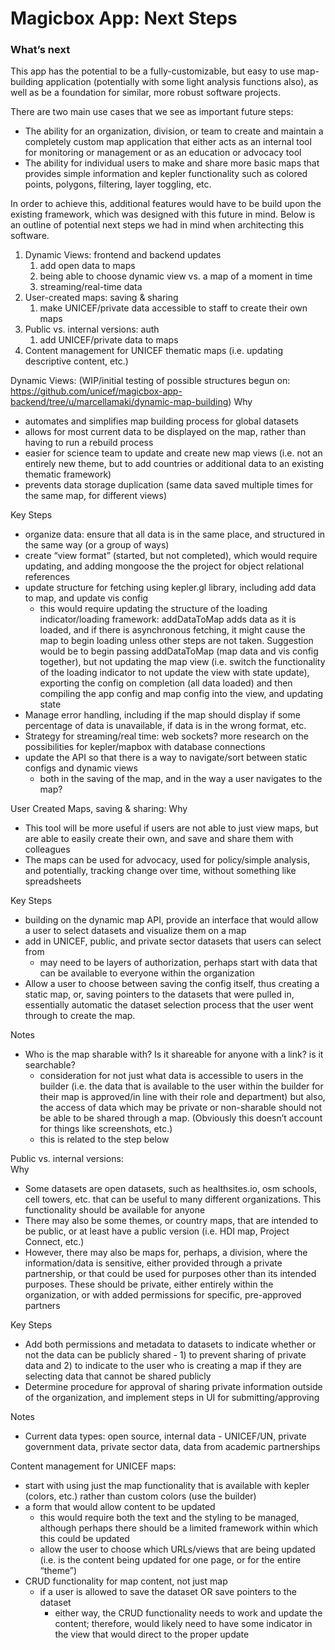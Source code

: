 # Magicbox App: Next Steps

### What’s next

This app has the potential to be a fully-customizable, but easy to use map-building application (potentially with some light analysis functions also), as well as be a foundation for similar, more robust software projects.

There are two main use cases that we see as important future steps:

- The ability for an organization, division, or team to create and maintain a completely custom map application that either acts as an internal tool for monitoring or management or as an education or advocacy tool
- The ability for individual users to make and share more basic maps that provides simple information and kepler functionality such as colored points, polygons, filtering, layer toggling, etc.

In order to achieve this, additional features would have to be build upon the existing framework, which was designed with this future in mind. Below is an outline of potential next steps we had in mind when architecting this software.


1. Dynamic Views: frontend and backend updates
    1. add open data to maps
    2. being able to choose dynamic view vs. a map of a moment in time  
    3. streaming/real-time data
2. User-created maps: saving & sharing
    1. make UNICEF/private data accessible to staff to create their own maps
3. Public vs. internal versions: auth
    1. add UNICEF/private data to maps
4. Content management for UNICEF thematic maps (i.e. updating descriptive content, etc.)



Dynamic Views:
(WIP/initial testing of possible structures begun on: https://github.com/unicef/magicbox-app-backend/tree/u/marcellamaki/dynamic-map-building)
Why

- automates and simplifies map building process for global datasets
- allows for most current data to be displayed on the map, rather than having to run a rebuild process
- easier for science team to update and create new map views (i.e. not an entirely new theme, but to add countries or additional data to an existing thematic framework)
- prevents data storage duplication (same data saved multiple times for the same map, for different views)

Key Steps

- organize data: ensure that all data is in the same place, and structured in the same way (or a group of ways)
- create “view format” (started, but not completed), which would require updating, and adding mongoose the the project for object relational references
- update structure for fetching using kepler.gl library, including add data to map, and update vis config
    - this would require updating the structure of the loading indicator/loading framework: addDataToMap adds data as it is loaded, and if there is asynchronous fetching, it might cause the map to begin loading unless other steps are not taken. Suggestion would be to begin passing addDataToMap (map data and vis config together), but not updating the map view (i.e. switch the functionality of the loading indicator to not update the view with state update), exporting the config on completion (all data loaded) and then compiling the app config and map config into the view, and updating state
- Manage error handling, including if the map should display if some percentage of data is unavailable, if data is in the wrong format, etc.
- Strategy for streaming/real time: web sockets? more research on the possibilities for kepler/mapbox with database connections
- update the API so that there is a way to navigate/sort between static configs and dynamic views
    - both in the saving of the map, and in the way a user navigates to the map?

User Created Maps, saving & sharing:
Why

- This tool will be more useful if users are not able to just view maps, but are able to easily create their own, and save and share them with colleagues
- The maps can be used for advocacy, used for policy/simple analysis, and potentially, tracking change over time, without something like spreadsheets

Key Steps

- building on the dynamic map API, provide an interface that would allow a user to select datasets and visualize them on a map
- add in UNICEF, public, and private sector datasets that users can select from
    - may need to be layers of authorization, perhaps start with data that can be available to everyone within the organization
- Allow a user to choose between saving the config itself, thus creating a static map, or, saving pointers to the datasets that were pulled in, essentially automatic the dataset selection process that the user went through to create the map.

Notes

- Who is the map sharable with? Is it shareable for anyone with a link? is it searchable?
    - consideration for not just what data is accessible to users in the builder (i.e. the data that is available to the user within the builder for their map is approved/in line with their role and department) but also, the access of data which may be private or non-sharable should not be able to be shared through a map. (Obviously this doesn’t account for things like screenshots, etc.)
    - this is related to the step below

Public vs. internal versions:  
Why

- Some datasets are open datasets, such as healthsites.io, osm schools, cell towers, etc. that can be useful to many different organizations. This functionality should be available for anyone
- There may also be some themes, or country maps, that are intended to be public, or at least have a public version (i.e. HDI map, Project Connect, etc.)
- However, there may also be maps for, perhaps, a division, where the information/data is sensitive, either provided through a private partnership, or that could be used for purposes other than its intended purposes. These should be private, either entirely within the organization, or with added permissions for specific, pre-approved partners

Key Steps

- Add both permissions and metadata to datasets to indicate whether or not the data can be publicly shared - 1) to prevent sharing of private data and 2) to indicate to the user who is creating a map if they are selecting data that cannot be shared publicly
- Determine procedure for approval of sharing private information outside of the organization, and implement steps in UI for submitting/approving

Notes

- Current data types: open source, internal data - UNICEF/UN, private government data, private sector data, data from academic partnerships

Content management for UNICEF maps:

- start with using just the map functionality that is available with kepler (colors, etc.) rather than custom colors (use the builder)
- a form that would allow content to be updated
    - this would require both the text and the styling to be managed, although perhaps there should be a limited framework within which this could be updated
    - allow the user to choose which URLs/views that are being updated (i.e. is the content being updated for one page, or for the entire “theme”)
- CRUD functionality for map content, not just map
    - if a user is allowed to save the dataset OR save pointers to the dataset
        - either way, the CRUD functionality needs to work and update the content; therefore, would likely need to have some indicator in the view that would direct to the proper update
